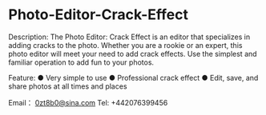 # Photo-Editor-Crack-Effect

Description:
The Photo Editor: Crack Effect is an editor that specializes in adding cracks to the photo.
Whether you are a rookie or an expert, this photo editor will meet your need to add crack effects.
Use the simplest and familiar operation to add fun to your photos.

Feature:
● Very simple to use 
● Professional crack effect
● Edit, save, and share photos at all times and places 

Email： 0zt8b0@sina.com
Tel: +442076399456
